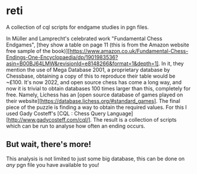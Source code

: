 # reti
A collection of cql scripts for endgame studies in pgn files.

In Müller and Lamprecht's celebrated work "Fundamental Chess Endgames", [they show a table on page 11 (this is from the Amazon website free sample of the book)][https://www.amazon.co.uk/Fundamental-Chess-Endings-One-Encyclopaedia/dp/1901983536?asin=B00BJ64LMW&revisionId=e8148266&format=1&depth=1]. In it, they mention the use of Mega Database 2001, a proprietary database by Chessbase, obtaining a copy of this to reproduce their table would be ~£100. It's now 2022, and open source chess has come a long way, and now it is trivial to obtain databases 100 times larger than this, completely for free. Namely, Lichess has an [open source database of games played on their website][https://database.lichess.org/#standard_games]. The final piece of the puzzle is finding a way to obtain the required values. For this I used Gady Costeff's [CQL : Chess Query Language][http://www.gadycosteff.com/cql/]. The result is a collection of scripts which can be run to analyse how often an ending occurs.

## But wait, there's more!

This analysis is not limited to just some big database, this can be done on _any_ pgn file you have available to you!


